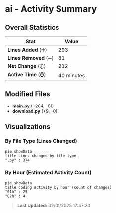 # ai - Activity Summary 

## Overall Statistics

| Stat                   | Value                                                             |
| ---------------------- | ----------------------------------------------------------------- |
| **Lines Added** (➕)   | 293                                          |
| **Lines Removed** (➖) | 81                                        |
| **Net Change** (↕)    | 212                |
| **Active Time** (⌚)   | 40 minutes |


## Modified Files
- **main.py** (+284, -81)
- **download.py** (+9, -0)

## Visualizations

### By File Type (Lines Changed)

```mermaid
pie showData
title Lines changed by file type
".py" : 374
```

### By Hour (Estimated Activity Count)

```mermaid
pie showData
title Coding activity by hour (count of changes)
"01h" : 25
"02h" : 4
```


> **Last Updated:** 02/01/2025 17:47:30